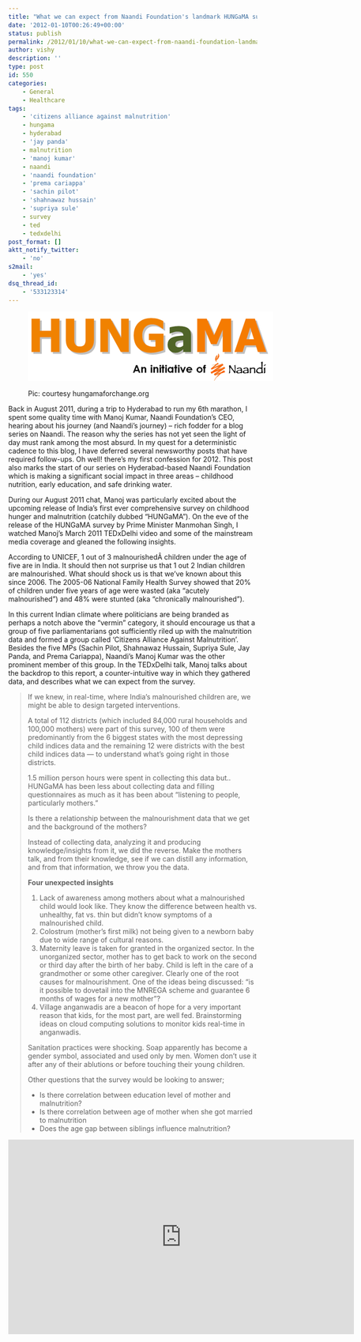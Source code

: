 ```yaml
---
title: "What we can expect from Naandi Foundation's landmark HUNGaMA survey"
date: '2012-01-10T00:26:49+00:00'
status: publish
permalink: /2012/01/10/what-we-can-expect-from-naandi-foundation-landmark-hungama-survey
author: vishy
description: ''
type: post
id: 550
categories:
    - General
    - Healthcare
tags:
    - 'citizens alliance against malnutrition'
    - hungama
    - hyderabad
    - 'jay panda'
    - malnutrition
    - 'manoj kumar'
    - naandi
    - 'naandi foundation'
    - 'prema cariappa'
    - 'sachin pilot'
    - 'shahnawaz hussain'
    - 'supriya sule'
    - survey
    - ted
    - tedxdelhi
post_format: []
aktt_notify_twitter:
    - 'no'
s2mail:
    - 'yes'
dsq_thread_id:
    - '533123314'
---
```

<figure aria-describedby="caption-attachment-551" class="wp-caption aligncenter" id="attachment_551" style="width: 496px">

[![](../../../../uploads/2012/01/hungama_logo.png "hungama_logo")](../../../../uploads/2012/01/hungama_logo.png)<figcaption class="wp-caption-text" id="caption-attachment-551">Pic: courtesy hungamaforchange.org</figcaption></figure>

Back in August 2011, during a trip to Hyderabad to run my 6th marathon, I spent some quality time with Manoj Kumar, Naandi Foundation’s CEO, hearing about his journey (and Naandi’s journey) – rich fodder for a blog series on Naandi. The reason why the series has not yet seen the light of day must rank among the most absurd. In my quest for a deterministic cadence to this blog, I have deferred several newsworthy posts that have required follow-ups. Oh well! there’s my first confession for 2012. This post also marks the start of our series on Hyderabad-based Naandi Foundation which is making a significant social impact in three areas – childhood nutrition, early education, and safe drinking water.

During our August 2011 chat, Manoj was particularly excited about the upcoming release of India’s first ever comprehensive survey on childhood hunger and malnutrition (catchily dubbed “HUNGaMA”). On the eve of the release of the HUNGaMA survey by Prime Minister Manmohan Singh, I watched Manoj’s March 2011 TEDxDelhi video and some of the mainstream media coverage and gleaned the following insights.

According to UNICEF, 1 out of 3 malnourishedÂ children under the age of five are in India. It should then not surprise us that 1 out 2 Indian children are malnourished. What should shock us is that we’ve known about this since 2006. The 2005-06 National Family Health Survey showed that 20% of children under five years of age were wasted (aka “acutely malnourished”) and 48% were stunted (aka “chronically malnourished”).

In this current Indian climate where politicians are being branded as perhaps a notch above the “vermin” category, it should encourage us that a group of five parliamentarians got sufficiently riled up with the malnutrition data and formed a group called ‘Citizens Alliance Against Malnutrition’. Besides the five MPs (Sachin Pilot, Shahnawaz Hussain, Supriya Sule, Jay Panda, and Prema Cariappa), Naandi’s Manoj Kumar was the other prominent member of this group. In the TEDxDelhi talk, Manoj talks about the backdrop to this report, a counter-intuitive way in which they gathered data, and describes what we can expect from the survey.

> If we knew, in real-time, where India’s malnourished children are, we might be able to design targeted interventions.
> 
> A total of 112 districts (which included 84,000 rural households and 100,000 mothers) were part of this survey, 100 of them were predominantly from the 6 biggest states with the most depressing child indices data and the remaining 12 were districts with the best child indices data — to understand what’s going right in those districts.
> 
> 1.5 million person hours were spent in collecting this data but.. HUNGaMA has been less about collecting data and filling questionnaires as much as it has been about “listening to people, particularly mothers.”
> 
> Is there a relationship between the malnourishment data that we get and the background of the mothers?
> 
> Instead of collecting data, analyzing it and producing knowledge/insights from it, we did the reverse. Make the mothers talk, and from their knowledge, see if we can distill any information, and from that information, we throw you the data.
> 
> **Four unexpected insights**
> 
> 1. Lack of awareness among mothers about what a malnourished child would look like. They know the difference between health vs. unhealthy, fat vs. thin but didn’t know symptoms of a malnourished child.
> 2. Colostrum (mother’s first milk) not being given to a newborn baby due to wide range of cultural reasons.
> 3. Maternity leave is taken for granted in the organized sector. In the unorganized sector, mother has to get back to work on the second or third day after the birth of her baby. Child is left in the care of a grandmother or some other caregiver. Clearly one of the root causes for malnourishment. One of the ideas being discussed: “is it possible to dovetail into the MNREGA scheme and guarantee 6 months of wages for a new mother”?
> 4. Village anganwadis are a beacon of hope for a very important reason that kids, for the most part, are well fed. Brainstorming ideas on cloud computing solutions to monitor kids real-time in anganwadis.
> 
> Sanitation practices were shocking. Soap apparently has become a gender symbol, associated and used only by men. Women don’t use it after any of their ablutions or before touching their young children.
> 
> Other questions that the survey would be looking to answer;
> 
> - Is there correlation between education level of mother and malnutrition?
> - Is there correlation between age of mother when she got married to malnutrition
> - Does the age gap between siblings influence malnutrition?

<span class="embed-youtube" style="text-align:center; display: block;"><iframe allowfullscreen="true" class="youtube-player" height="394" src="https://www.youtube.com/embed/gHEFDi24DVE?version=3&rel=1&fs=1&autohide=2&showsearch=0&showinfo=1&iv_load_policy=1&wmode=transparent" style="border:0;" width="700"></iframe></span>